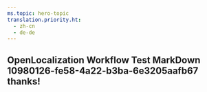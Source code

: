 ```yaml
---
ms.topic: hero-topic
translation.priority.ht: 
  - zh-cn
  - de-de
---
```

## OpenLocalization Workflow Test MarkDown 10980126-fe58-4a22-b3ba-6e3205aafb67 thanks!
